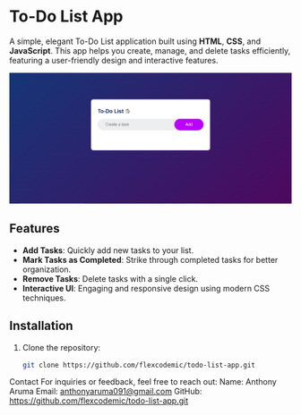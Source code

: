 # To-Do List App

A simple, elegant To-Do List application built using **HTML**, **CSS**, and **JavaScript**. This app helps you create, manage, and delete tasks efficiently, featuring a user-friendly design and interactive features.

![To-Do List Demo](images/To-Do-List-img.png)

## Features
- **Add Tasks**: Quickly add new tasks to your list.
- **Mark Tasks as Completed**: Strike through completed tasks for better organization.
- **Remove Tasks**: Delete tasks with a single click.
- **Interactive UI**: Engaging and responsive design using modern CSS techniques.

## Installation
1. Clone the repository:
   ```bash
   git clone https://github.com/flexcodemic/todo-list-app.git

Contact
For inquiries or feedback, feel free to reach out:
Name: Anthony Aruma
Email: anthonyaruma091@gmail.com
GitHub: https://github.com/flexcodemic/todo-list-app.git